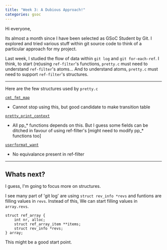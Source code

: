 ```yaml
---
title: "Week 3: A Dubious Approach!"
categories: gsoc
---
```


Hi everyone,

Its almost a month since I have been selected as GSoC Student by Git. I explored and tried various stuff within git source code to think of a particular approach for my project. 

Last week, I studied the flow of data within `git log` and `git for-each-ref`. 
I think, to start (re)using `ref-filter`'s functions, `pretty.c` must need to understand `ref-filter`'s atoms...
And to understand atoms, `pretty.c` must need to support `ref-filter`'s structures.

---

Here are the few structures used by `pretty.c`


[`cmt_fmt_map`](https://github.com/git/git/blob/1aa69c73577df21f5e37e47cc40cf44fc049121e/pretty.c#L17-L25)
- Cannot stop using this, but good candidate to make transition table 


[`pretty_print_context`](https://github.com/git/git/blob/1aa69c73577df21f5e37e47cc40cf44fc049121e/pretty.h#L26-L54)
- All pp_* functions depends on this. But I guess some fields can be ditched in favour of using ref-filter's [might need to modify pp_* functions too] 


[`userformat_want`](https://github.com/git/git/blob/1aa69c73577df21f5e37e47cc40cf44fc049121e/pretty.h#L62-L65)
- No equivalance present in ref-filter


---

## Whats next?

I guess, I'm going to focus more on structures.

I see many part of 'git log' are using `struct rev_info *revs` and funtions are filling values in `revs`.
Instead of this, We can start filling values in `array.revs`. 

```
struct ref_array {
	int nr, alloc;
	struct ref_array_item **items;
	struct rev_info *revs;
} array;
```
This might be a good start point.
